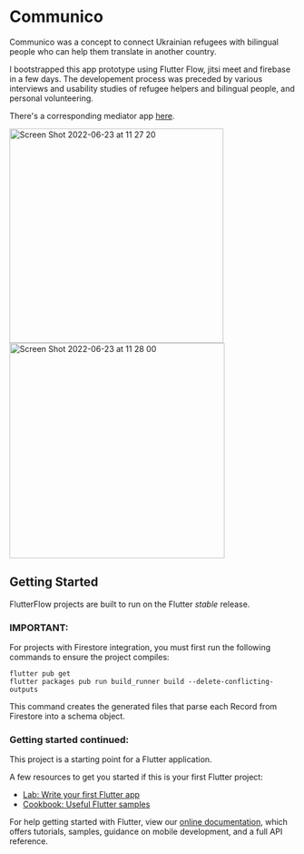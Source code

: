 # Communico

Communico was a concept to connect Ukrainian refugees with bilingual people who can help them translate in another country.

I bootstrapped this app prototype using Flutter Flow, jitsi meet and firebase in a few days. The developement process was preceded by various interviews and usability studies of refugee helpers and bilingual people, and personal volunteering.

There's a corresponding mediator app [here](https://github.com/defo10/communico-mediator-app).

<img width="377" alt="Screen Shot 2022-06-23 at 11 27 20" src="https://user-images.githubusercontent.com/5160048/224329938-0c6da60d-8cbf-4f6a-8e62-b12b465e5565.png">
<img width="379" alt="Screen Shot 2022-06-23 at 11 28 00" src="https://user-images.githubusercontent.com/5160048/224329927-ab653b49-5cd5-4d8d-9103-11ad37fe5563.png">


## Getting Started

FlutterFlow projects are built to run on the Flutter _stable_ release.

### IMPORTANT:

For projects with Firestore integration, you must first run the following commands to ensure the project compiles:

```
flutter pub get
flutter packages pub run build_runner build --delete-conflicting-outputs
```

This command creates the generated files that parse each Record from Firestore into a schema object.

### Getting started continued:

This project is a starting point for a Flutter application.

A few resources to get you started if this is your first Flutter project:

- [Lab: Write your first Flutter app](https://flutter.dev/docs/get-started/codelab)
- [Cookbook: Useful Flutter samples](https://flutter.dev/docs/cookbook)

For help getting started with Flutter, view our
[online documentation](https://flutter.dev/docs), which offers tutorials,
samples, guidance on mobile development, and a full API reference.
